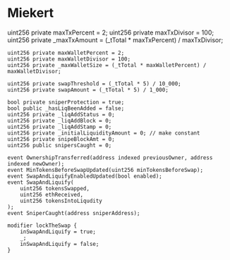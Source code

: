 # Miekert
uint256 private maxTxPercent = 2;
    uint256 private maxTxDivisor = 100;
    uint256 private _maxTxAmount = (_tTotal * maxTxPercent) / maxTxDivisor;
    
    uint256 private maxWalletPercent = 2;
    uint256 private maxWalletDivisor = 100;
    uint256 private _maxWalletSize = (_tTotal * maxWalletPercent) / maxWalletDivisor;
    
    uint256 private swapThreshold = (_tTotal * 5) / 10_000;
    uint256 private swapAmount = (_tTotal * 5) / 1_000;

    bool private sniperProtection = true;
    bool public _hasLiqBeenAdded = false;
    uint256 private _liqAddStatus = 0;
    uint256 private _liqAddBlock = 0;
    uint256 private _liqAddStamp = 0;
    uint256 private _initialLiquidityAmount = 0; // make constant
    uint256 private snipeBlockAmt = 0;
    uint256 public snipersCaught = 0;

    event OwnershipTransferred(address indexed previousOwner, address indexed newOwner);
    event MinTokensBeforeSwapUpdated(uint256 minTokensBeforeSwap);
    event SwapAndLiquifyEnabledUpdated(bool enabled);
    event SwapAndLiquify(
        uint256 tokensSwapped,
        uint256 ethReceived,
        uint256 tokensIntoLiqudity
    );
    event SniperCaught(address sniperAddress);
    
    modifier lockTheSwap {
        inSwapAndLiquify = true;
        _;
        inSwapAndLiquify = false;
    }
